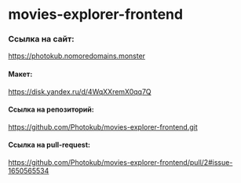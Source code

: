 # movies-explorer-frontend

### Ссылка на сайт:
https://photokub.nomoredomains.monster

#### Макет:
https://disk.yandex.ru/d/4WqXXremX0qq7Q

#### Ссылка на репозиторий:
https://github.com/Photokub/movies-explorer-frontend.git

#### Ссылка на pull-request:
https://github.com/Photokub/movies-explorer-frontend/pull/2#issue-1650565534
